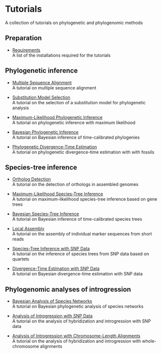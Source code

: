 # Tutorials

A collection of tutorials on phylogenetic and phylogenomic methods


## Preparation

* [Requirements](requirements.md)<br>A list of the installations required for the tutorials

## Phylogenetic inference

* [Multiple Sequence Alignment](multiple_sequence_alignment/README.md)<br>A tutorial on multiple sequence alignment

* [Substitution Model Selection](substitution_model_selection/README.md)<br>A tutorial on the selection of a substitution model for phylogenetic analysis

* [Maximum-Likelihood Phylogenetic Inference](ml_phylogeny_inference/README.md)<br>A tutorial on phylogenetic inference with maximum likelihood

* [Bayesian Phylogenetic Inference](bayesian_phylogeny_inference/README.md)<br>A tutorial on Bayesian inference of time-calibrated phylogenies

* [Phylogenetic Divergence-Time Estimation](divergence_time_estimation/README.md)<br>A tutorial on phylogenetic divergence-time estimation with with fossils

## Species-tree inference

* [Ortholog Detection](ortholog_detection/README.md)<br>A tutorial on the detection of orthologs in assembled genomes

* [Maximum-Likelihood Species-Tree Inference](ml_species_tree_inference/README.md)<br>A tutorial on maximum-likelihood species-tree inference based on gene trees

* [Bayesian Species-Tree Inference](bayesian_species_tree_inference/README.md)<br>A tutorial on Bayesian inference of time-calibrated species trees

* [Local Assembly](local_assembly/README.md)<br>A tutorial on the assembly of individual marker sequences from short reads

* [Species-Tree Inference with SNP Data](species_tree_inference_with_snp_data/README.md)<br>A tutorial on the inference of species trees from SNP data based on quartets

* [Divergence-Time Estimation with SNP Data](divergence_time_estimation_with_snp_data/README.md)<br>A tutorial on Bayesian divergence-time estimation with SNP data

## Phylogenomic analyses of introgression

* [Bayesian Analysis of Species Networks](bayesian_analysis_of_species_networks/README.md)<br>A tutorial on Bayesian phylogenetic analysis of species networks

* [Analysis of Introgression with SNP Data](analysis_of_introgression_with_snp_data/README.md)<br>A tutorial on the analysis of hybridization and introgression with SNP data

* [Analysis of Introgression with Chromosome-Length Alignments](analysis_of_introgression_with_chromosome_length_alignments/README.md)<br>A tutorial on the analysis of hybridization and introgression with whole-chromosome alignments <!-- Saguaro, Phi-Test, c-genie, Sliding-window BEAST2 analyses -->

